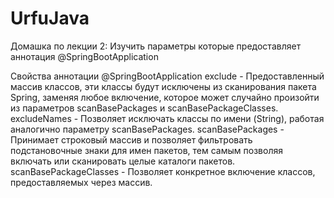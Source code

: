 # UrfuJava

Домашка по лекции 2:
Изучить параметры которые предоставляет аннотация @SpringBootApplication


Свойства аннотации @SpringBootApplication
exclude - Предоставленный массив классов, эти классы будут исключены из сканирования пакета Spring, заменяя любое включение, которое может случайно произойти из параметров scanBasePackages и scanBasePackageClasses.
excludeNames - Позволяет исключать классы по имени (String), работая аналогично параметру scanBasePackages.
scanBasePackages - Принимает строковый массив и позволяет фильтровать подстановочные знаки для имен пакетов, тем самым позволяя включать или сканировать целые каталоги пакетов.
scanBasePackageClasses - Позволяет конкретное включение классов, предоставляемых через массив.

